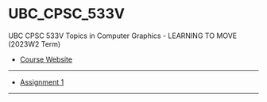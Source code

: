 # UBC_CPSC_533V

UBC CPSC 533V Topics in Computer Graphics - LEARNING TO MOVE (2023W2 Term)

- [Course Website](https://www.cs.ubc.ca/~van/cpsc533V/index.html?)

---

- [Assignment 1](./Assignment_1/)

---
